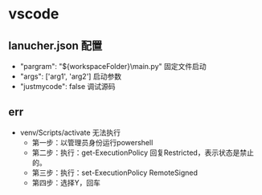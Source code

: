 
# vscode 

## lanucher.json 配置
- "pargram": "${workspaceFolder}\\main.py"      固定文件启动
- "args": ['arg1', 'arg2']                      启动参数
- "justmycode": false                           调试源码

## err
* venv/Scripts/activate 无法执行
    - 第一步：以管理员身份运行powershell
    - 第二步：执行：get-ExecutionPolicy 回复Restricted，表示状态是禁止的。
    - 第三步：执行：set-ExecutionPolicy RemoteSigned
    - 第四步：选择Y，回车


